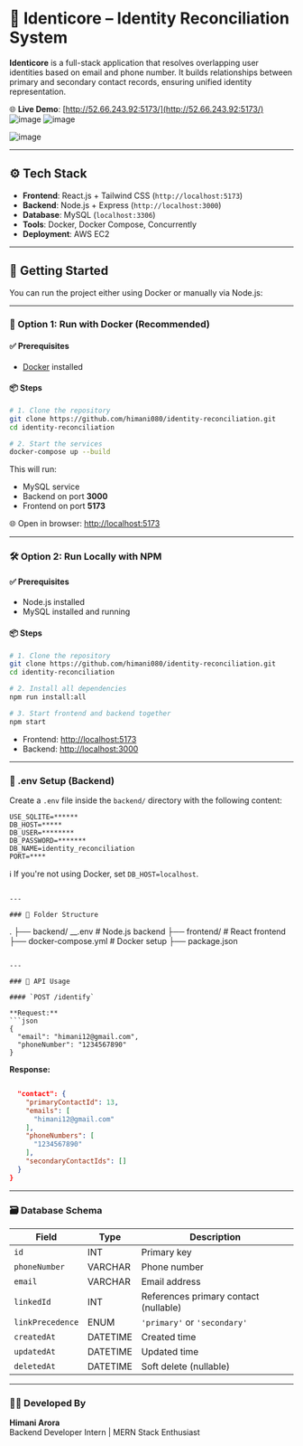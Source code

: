 
# 🛂 Identicore – Identity Reconciliation System

**Identicore** is a full-stack application that resolves overlapping user identities based on email and phone number. It builds relationships between primary and secondary contact records, ensuring unified identity representation.

🌐 **Live Demo**: [http://52.66.243.92:5173/](http://52.66.243.92:5173/)
![image](https://github.com/user-attachments/assets/556ee632-a96f-492f-9017-7fc75cf529c7)
![image](https://github.com/user-attachments/assets/897abd84-5960-4153-8e37-8ccb3ec7e1e9)


![image](https://github.com/user-attachments/assets/d72f6853-2d9c-4aa3-9b62-41d1e6a4ed31)


---

## ⚙️ Tech Stack

- **Frontend**: React.js + Tailwind CSS (`http://localhost:5173`)
- **Backend**: Node.js + Express (`http://localhost:3000`)
- **Database**: MySQL (`localhost:3306`)
- **Tools**: Docker, Docker Compose, Concurrently
- **Deployment**: AWS EC2

---

## 🚀 Getting Started

You can run the project either using Docker or manually via Node.js:

---

### 🔁 Option 1: Run with Docker (Recommended)

#### ✅ Prerequisites

- [Docker](https://www.docker.com/products/docker-desktop/) installed

#### 📦 Steps

```bash
# 1. Clone the repository
git clone https://github.com/himani080/identity-reconciliation.git
cd identity-reconciliation

# 2. Start the services
docker-compose up --build
```

This will run:

- MySQL service  
- Backend on port **3000**  
- Frontend on port **5173**  

🌐 Open in browser: [http://localhost:5173](http://localhost:5173)

---

### 🛠️ Option 2: Run Locally with NPM

#### ✅ Prerequisites

- Node.js installed  
- MySQL installed and running  

#### 📦 Steps

```bash
# 1. Clone the repository
git clone https://github.com/himani080/identity-reconciliation.git
cd identity-reconciliation

# 2. Install all dependencies
npm run install:all

# 3. Start frontend and backend together
npm start
```

- Frontend: [http://localhost:5173](http://localhost:5173)  
- Backend: [http://localhost:3000](http://localhost:3000)  

---

### 📄 .env Setup (Backend)

Create a `.env` file inside the `backend/` directory with the following content:

```
USE_SQLITE=******
DB_HOST=*****
DB_USER=********
DB_PASSWORD=*******
DB_NAME=identity_reconciliation
PORT=****
```

ℹ️ If you're not using Docker, set `DB_HOST=localhost`.


```

---

### 📁 Folder Structure

```
.
├── backend/
   __.env             # Node.js backend
├── frontend/             # React frontend
├── docker-compose.yml    # Docker setup
├── package.json
```

---

### 🧪 API Usage

#### `POST /identify`

**Request:**
```json
{
  "email": "himani12@gmail.com",
  "phoneNumber": "1234567890"
}
```

**Response:**
```json

  "contact": {
    "primaryContactId": 13,
    "emails": [
      "himani12@gmail.com"
    ],
    "phoneNumbers": [
      "1234567890"
    ],
    "secondaryContactIds": []
  }
}
```

---

### 🗃 Database Schema

| Field         | Type      | Description                          |
|---------------|-----------|--------------------------------------|
| `id`          | INT       | Primary key                          |
| `phoneNumber` | VARCHAR   | Phone number                         |
| `email`       | VARCHAR   | Email address                        |
| `linkedId`    | INT       | References primary contact (nullable)|
| `linkPrecedence` | ENUM  | `'primary'` or `'secondary'`         |
| `createdAt`   | DATETIME  | Created time                         |
| `updatedAt`   | DATETIME  | Updated time                         |
| `deletedAt`   | DATETIME  | Soft delete (nullable)               |

---

### 👩‍💻 Developed By

**Himani Arora**  
Backend Developer Intern | MERN Stack Enthusiast
